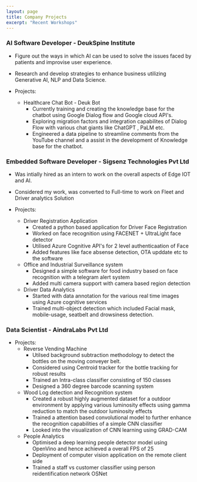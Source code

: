 ```yaml
---
layout: page
title: Company Projects
excerpt: "Recent Workshops"
---
```


### AI Software Developer - DeukSpine Institute
   - Figure out the ways in which AI can be used to solve the issues faced by patients and improvise user experience.
   - Research and develop strategies to enhance business utilizing Generative AI, NLP and Data Science.

   - Projects:
      - Healthcare Chat Bot - Deuk Bot
         - Currently training and creating the knowledge base for the chatbot using Google Dialog flow and Google cloud API's.
         - Exploring migration factors and integration capabilites of Dialog Flow with various chat giants like ChatGPT , PaLM etc.
         - Engineered a data pipeline to streamline comments from the YouTube channel and a assist in the development of Knowledge base for the chatbot.

### Embedded Software Developer - Sigsenz Technologies Pvt Ltd
   - Was intially hired as an intern to work on the overall aspects of Edge IOT and AI.
   - Considered my work, was converted to Full-time to work on Fleet and Driver analytics Solution

   - Projects:
      - Driver Registration Application  
         - Created a python based application for Driver Face Registration
         - Worked on face recognition using FACENET + UltraLight face detector
         - Utilised Azure Cognitive API's for 2 level authenticaation of Face
         - Added features like face absense detection, OTA upddate etc to the software
      - Office and Industrial Surveillance system
         - Designed a simple software for food industry based on face recognition with a telegram alert system
         - Added multi camera support with camera based region detection
      - Driver Data Analytics
         - Started with data annotation for the various real time images using Azure cognitive services
         - Trained multi-object detection which included Facial mask, mobile-usage, seatbelt and drowsiness detection.

### Data Scientist - AindraLabs Pvt Ltd

- Projects:
   - Reverse Vending Machine
      - Utilsed background subtraction methodology to detect the bottles on the moving conveyer belt.
      - Considered using Centroid tracker for the bottle tracking for robust results
      - Trained an Intra-class classifier consisting of 150 classes
      - Designed a 360 degree barcode scanning system  
   - Wood Log detection and Recognition system
      - Created a robust highly augmented dataset for a outdoor environment by applying 
         various luminosity effects using gamma reduction to match the outdoor luminosity effects
      - Trained a attention based convolutional model to further enhance the recognition
      capabilities of a simple CNN classifier
      - Looked into the visualization of CNN learning using GRAD-CAM
   - People Analytics
      - Optimised a deep learning people detector model using OpenVino and hence achieved a overall FPS of 25
      - Deployment of computer vision application on the remote client side
      - Trained a staff vs customer classifier using person reidentification network OSNet 


